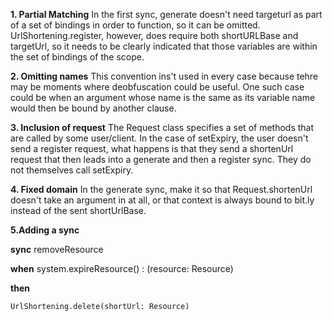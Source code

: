 **1. Partial Matching**
In the first sync, generate doesn't need targeturl as part of a set of bindings in order to function, so it can be omitted. UrlShortening.register, however, does require both shortURLBase and targetUrl, so it needs to be clearly indicated that those variables are within the set of bindings of the scope.

**2. Omitting names**
This convention ins't used in every case because tehre may be moments where deobfuscation could be useful. One such case could be when an argument whose name is the same as its variable name would then be bound by another clause.

**3. Inclusion of request**
The Request class specifies a set of methods that are called by some user/client. In the case of setExpiry, the user doesn't send a register request, what happens is that they send a shortenUrl request that then leads into a generate and then a register sync. They do not themselves call setExpiry.

**4. Fixed domain**
In the generate sync, make it so that Request.shortenUrl doesn't take an argument in at all, or that context is always bound to bit.ly instead of the sent shortUrlBase.

**5.Adding a sync**

**sync** removeResource

**when** 
   system.expireResource() : (resource: Resource)

**then**

    UrlShortening.delete(shortUrl: Resource)
